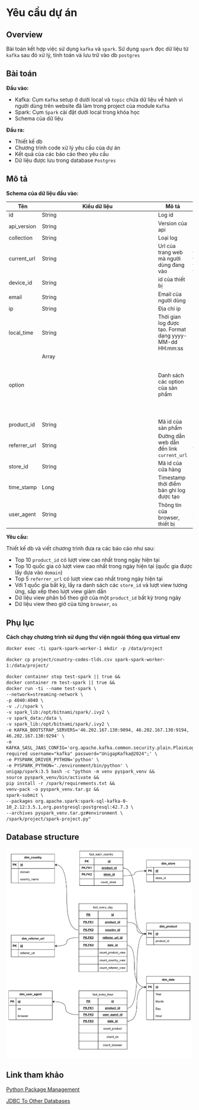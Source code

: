 # Yêu cầu dự án

## Overview

Bài toán kết hợp việc sử dụng `kafka` và `spark`. Sử dụng `spark` đọc dữ liệu từ `kafka` sau đó xử lý, tính toán và lưu
trữ vào db `postgres`

## Bài toán

**Đầu vào:**

- Kafka: Cụm `Kafka` setup ở dưới local và `topic` chứa dữ liệu về hành vi người dùng trên website đã làm trong project
  của module `Kafka`
- Spark: Cụm `Spark` cài đặt dưới local trong khóa học
- Schema của dữ liệu

**Đầu ra:**

- Thiết kế db
- Chương trình code xử lý yêu cầu của dự án
- Kết quả của các báo cáo theo yêu cầu
- Dữ liệu được lưu trong database `Postgres`

## Mô tả

**Schema của dữ liệu đầu vào:**

| Tên          | Kiểu dữ liệu  | Mô tả                                                   | Ví dụ                                                                                                                                                               |
|--------------|---------------|---------------------------------------------------------|---------------------------------------------------------------------------------------------------------------------------------------------------------------------|
| id           | String        | Log id                                                  | aea4b823-c5c6-485e-8b3b-6182a7c4ecce                                                                                                                                |
| api_version  | String        | Version của api                                         | 1.0                                                                                                                                                                 | 
| collection   | String        | Loại log                                                | view_product_detail                                                                                                                                                 | 
| current_url  | String        | Url của trang web mà người dùng đang vào                | https://www.glamira.cl/glamira-anillo-saphira-skug100335.html?alloy=white-375&diamond=sapphire&stone2=diamond-Brillant&itm_source=recommendation&itm_medium=sorting |
| device_id    | String        | id của thiết bị                                         | 874db849-68a6-4e99-bcac-fb6334d0ec80                                                                                                                                |
| email        | String        | Email của người dùng                                    |                                                                                                                                                                     |
| ip           | String        | Địa chỉ ip                                              | 190.163.166.122                                                                                                                                                     |
| local_time   | String        | Thời gian log được tạo. Format dạng yyyy-MM-dd HH:mm:ss | 2024-05-28 08:31:22                                                                                                                                                 |
| option       | Array<Object> | Danh sách các option của sản phẩm                       | `[{"option_id": "328026", "option_label": "diamond"}]`                                                                                                              |
| product_id   | String        | Mã id của sản phẩm                                      | 96672                                                                                                                                                               |
| referrer_url | String        | Đường dẫn web dẫn đến link `current_url`                | https://www.google.com/                                                                                                                                             |
| store_id     | String        | Mã id của cửa hàng                                      | 85                                                                                                                                                                  |
| time_stamp   | Long          | Timestamp thời điểm bản ghi log được tạo                |                                                                                                                                                                     |
| user_agent   | String        | Thông tin của browser, thiết bị                         | Mozilla/5.0 (iPhone; CPU iPhone OS 13_4_1 like Mac OS X) AppleWebKit/605.1.15 (KHTML, like Gecko) Version/13.1 Mobile/15E148 Safari/604.1                           |

**Yêu cầu:**

Thiết kế db và viết chương trình đưa ra các báo cáo như sau:

- Top 10 `product_id` có lượt view cao nhất trong ngày hiện tại
- Top 10 quốc gia có lượt view cao nhất trong ngày hiện tại (quốc gia được lấy dựa vào `domain`)
- Top 5 `referrer_url` có lượt view cao nhất trong ngày hiện tại
- Với 1 quốc gia bất kỳ, lấy ra danh sách các `store_id` và lượt view tương ứng, sắp xếp theo lượt view
  giảm dần
- Dữ liệu view phân bổ theo giờ của một `product_id` bất kỳ trong ngày
- Dữ liệu view theo giờ của từng `browser`, `os`

## Phụ lục

**Cách chạy chương trình sử dụng thư viện ngoài thông qua virtual env**
```commandline
docker exec -ti spark-spark-worker-1 mkdir -p /data/project
```
```commandline
docker cp project/country-codes-tlds.csv spark-spark-worker-1:/data/project/
```
```
docker container stop test-spark || true &&
docker container rm test-spark || true &&
docker run -ti --name test-spark \
--network=streaming-network \
-p 4040:4040 \
-v ./:/spark \
-v spark_lib:/opt/bitnami/spark/.ivy2 \
-v spark_data:/data \
-v spark_lib:/opt/bitnami/spark/.ivy2 \
-e KAFKA_BOOTSTRAP_SERVERS='46.202.167.130:9094, 46.202.167.130:9194, 46.202.167.130:9294' \
-e KAFKA_SASL_JAAS_CONFIG='org.apache.kafka.common.security.plain.PlainLoginModule required username="kafka" password="UnigapKafka@2024";' \
-e PYSPARK_DRIVER_PYTHON='python' \
-e PYSPARK_PYTHON='./environment/bin/python' \
unigap/spark:3.5 bash -c "python -m venv pyspark_venv &&
source pyspark_venv/bin/activate &&
pip install -r /spark/requirements.txt &&
venv-pack -o pyspark_venv.tar.gz &&
spark-submit \
--packages org.apache.spark:spark-sql-kafka-0-10_2.12:3.5.1,org.postgresql:postgresql:42.7.3 \
--archives pyspark_venv.tar.gz#environment \
/spark/project/spark-project.py"
```
## Database structure
![](img/dec_spark.png)

## Link tham khảo

[Python Package Management](https://spark.apache.org/docs/latest/api/python/user_guide/python_packaging.html)

[JDBC To Other Databases](https://spark.apache.org/docs/latest/sql-data-sources-jdbc.html)

